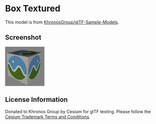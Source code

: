 # Box Textured

This model is from [KhronosGroup/glTF-Sample-Models](https://github.com/KhronosGroup/glTF-Sample-Models).

## Screenshot

![screenshot](screenshot/screenshot.png)

## License Information

Donated to Khronos Group by Cesium for glTF testing.  Please follow the [Cesium Trademark Terms and Conditions](https://github.com/AnalyticalGraphicsInc/cesium/wiki/CesiumTrademark.pdf).